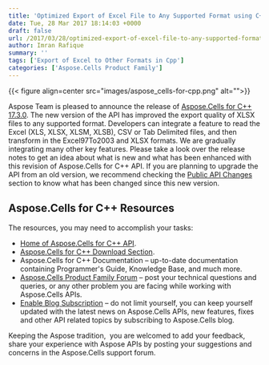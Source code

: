 ```yaml
---
title: 'Optimized Export of Excel File to Any Supported Format using C++'
date: Tue, 28 Mar 2017 18:14:03 +0000
draft: false
url: /2017/03/28/optimized-export-of-excel-file-to-any-supported-format-using-aspose.cells-c-17.3.0/
author: Imran Rafique
summary: ''
tags: ['Export of Excel to Other Formats in Cpp']
categories: ['Aspose.Cells Product Family']
---
```




{{< figure align=center src="images/aspose_cells-for-cpp.png" alt="">}}


Aspose Team is pleased to announce the release of [Aspose.Cells for C++ 17.3.0][1]. The new version of the API has improved the export quality of XLSX files to any supported format. Developers can integrate a feature to read the Excel (XLS, XLSX, XLSM, XLSB), CSV or Tab Delimited files, and then transform in the Excel97To2003 and XLSX formats. We are gradually integrating many other key features. Please take a look over the release notes to get an idea about what is new and what has been enhanced with this revision of Aspose.Cells for C++ API. If you are planning to upgrade the API from an old version, we recommend checking the [Public API Changes][2] section to know what has been changed since this new version.

## Aspose.Cells for C++ Resources

The resources, you may need to accomplish your tasks:

*   [Home of Aspose.Cells for C++ API][3].
*   [Aspose.Cells for C++ Download Section][4].
*   Aspose.Cells for C++ Documentation – up-to-date documentation containing Programmer's Guide, Knowledge Base, and much more.
*   [Aspose.Cells Product Family Forum][5] – post your technical questions and queries, or any other problem you are facing while working with Aspose.Cells APIs.
*   [Enable Blog Subscription][6] – do not limit yourself, you can keep yourself updated with the latest news on Aspose.Cells APIs, new features, fixes and other API related topics by subscribing to Aspose.Cells blog.

Keeping the Aspose tradition,  you are welcomed to add your feedback, share your experience with Aspose APIs by posting your suggestions and concerns in the Aspose.Cells support forum.




[1]: https://downloads.aspose.com/cells/cpp/new-releases/aspose.cells-for-c---17.3.0/
[2]: https://docs.aspose.com/display/cellscpp/Migrating+from+Earlier+Versions+of+Aspose.Cells
[3]: http://www.aspose.com/products/cells/cpp
[4]: http://downloads.aspose.com/cells/cpp
[5]: https://forum.aspose.com/
[6]: https://blog.aspose.com/category/aspose-products/aspose-cells-product-family/




